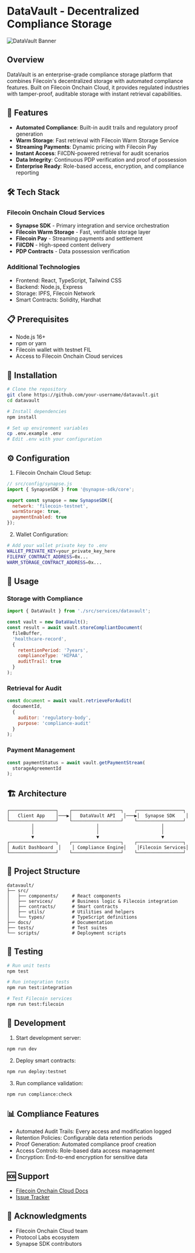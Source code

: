 # DataVault - Decentralized Compliance Storage

![DataVault Banner](./Logo.png)

## Overview
DataVault is an enterprise-grade compliance storage platform that combines Filecoin's decentralized storage with automated compliance features. Built on Filecoin Onchain Cloud, it provides regulated industries with tamper-proof, auditable storage with instant retrieval capabilities.

## 🚀 Features

- **Automated Compliance**: Built-in audit trails and regulatory proof generation
- **Warm Storage**: Fast retrieval with Filecoin Warm Storage Service
- **Streaming Payments**: Dynamic pricing with Filecoin Pay
- **Instant Access**: FilCDN-powered retrieval for audit scenarios
- **Data Integrity**: Continuous PDP verification and proof of possession
- **Enterprise Ready**: Role-based access, encryption, and compliance reporting

## 🛠 Tech Stack

### Filecoin Onchain Cloud Services
- **Synapse SDK** - Primary integration and service orchestration
- **Filecoin Warm Storage** - Fast, verifiable storage layer
- **Filecoin Pay** - Streaming payments and settlement
- **FilCDN** - High-speed content delivery
- **PDP Contracts** - Data possession verification

### Additional Technologies
- Frontend: React, TypeScript, Tailwind CSS
- Backend: Node.js, Express
- Storage: IPFS, Filecoin Network
- Smart Contracts: Solidity, Hardhat

## 📋 Prerequisites

- Node.js 16+
- npm or yarn
- Filecoin wallet with testnet FIL
- Access to Filecoin Onchain Cloud services

## 🏁 Installation

```bash
# Clone the repository
git clone https://github.com/your-username/datavault.git
cd datavault

# Install dependencies
npm install

# Set up environment variables
cp .env.example .env
# Edit .env with your configuration
```

## ⚙️ Configuration
1. Filecoin Onchain Cloud Setup:
```javascript
// src/config/synapse.js
import { SynapseSDK } from '@synapse-sdk/core';

export const synapse = new SynapseSDK({
  network: 'filecoin-testnet',
  warmStorage: true,
  paymentEnabled: true
});
```
2. Wallet Configuration:
```bash
# Add your wallet private key to .env
WALLET_PRIVATE_KEY=your_private_key_here
FILEPAY_CONTRACT_ADDRESS=0x...
WARM_STORAGE_CONTRACT_ADDRESS=0x...
```

## 🚀 Usage
### Storage with Compliance
```javascript
import { DataVault } from './src/services/datavault';

const vault = new DataVault();
const result = await vault.storeCompliantDocument(
  fileBuffer,
  'healthcare-record',
  {
    retentionPeriod: '7years',
    complianceType: 'HIPAA',
    auditTrail: true
  }
);
```
### Retrieval for Audit
```javascript
const document = await vault.retrieveForAudit(
  documentId,
  {
    auditor: 'regulatory-body',
    purpose: 'compliance-audit'
  }
);
```
### Payment Management
```javascript
const paymentStatus = await vault.getPaymentStream(
  storageAgreementId
);
```

## 🏗 Architecture
```text
┌─────────────────┐    ┌──────────────────┐    ┌─────────────────┐
│   Client App    │───▶│   DataVault API   │───▶│  Synapse SDK    │
└─────────────────┘    └──────────────────┘    └─────────────────┘
         │                       │                       │
         │                       │                       │
         ▼                       ▼                       ▼
┌─────────────────┐    ┌──────────────────┐    ┌─────────────────┐
│ Audit Dashboard  │    │ Compliance Engine│    │Filecoin Services│
└─────────────────┘    └──────────────────┘    └─────────────────┘
```

## 📁 Project Structure
```text
datavault/
├── src/
│   ├── components/     # React components
│   ├── services/       # Business logic & Filecoin integration
│   ├── contracts/      # Smart contracts
│   ├── utils/          # Utilities and helpers
│   └── types/          # TypeScript definitions
├── docs/               # Documentation
├── tests/              # Test suites
└── scripts/            # Deployment scripts
```

## 🧪 Testing
```bash
# Run unit tests
npm test

# Run integration tests
npm run test:integration

# Test Filecoin services
npm run test:filecoin
```

## 🔧 Development
1. Start development server:
```bash
npm run dev
```
2. Deploy smart contracts:
```bash
npm run deploy:testnet
```
3. Run compliance validation:
```bash
npm run compliance:check
```

## 📊 Compliance Features
- Automated Audit Trails: Every access and modification logged
- Retention Policies: Configurable data retention periods
- Proof Generation: Automated compliance proof creation
- Access Controls: Role-based data access management
- Encryption: End-to-end encryption for sensitive data

## 🆘 Support
- [Filecoin Onchain Cloud Docs](https://www.filecoin.services/)
- [Issue Tracker](https://github.com/GauravKarakoti/datavault/issues)

## 🙏 Acknowledgments
- Filecoin Onchain Cloud team
- Protocol Labs ecosystem
- Synapse SDK contributors
